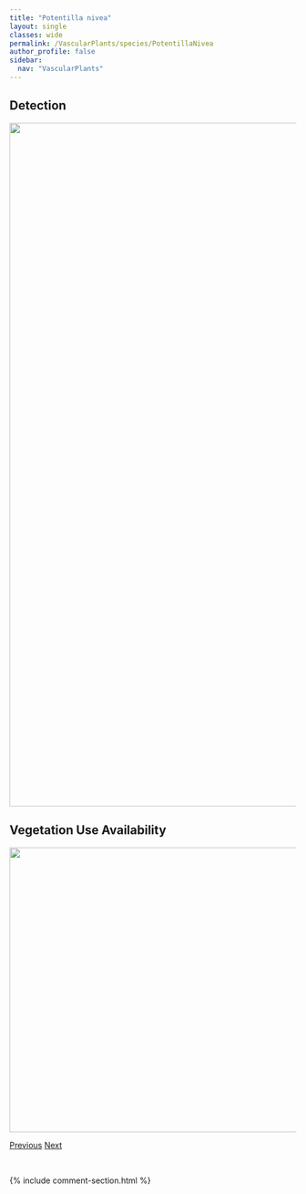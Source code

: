 ```yaml
---
title: "Potentilla nivea"
layout: single
classes: wide
permalink: /VascularPlants/species/PotentillaNivea
author_profile: false
sidebar:
  nav: "VascularPlants"
---
```


<h2>Detection</h2>

<a href="https://drive.google.com/uc?export=view&id=1AnSXEzBMvjNB-Q2eRO8tw7TBdZYFbMHU">
<img src="https://drive.google.com/uc?export=view&id=1AnSXEzBMvjNB-Q2eRO8tw7TBdZYFbMHU" height = "1200" width = "800">
</a>


<h2>Vegetation Use Availability</h2>

<a href="https://drive.google.com/uc?export=view&id=1-cYEvkgTITsfiN8WnYasOZv0H_4KYPKJ">
<img src="https://drive.google.com/uc?export=view&id=1-cYEvkgTITsfiN8WnYasOZv0H_4KYPKJ" height = "500" width = "1000">
</a>


<a href="/DevelopmentWebsite/VascularPlants/species/PotentillaLitoralis" class="pagination--pager" title="Potentilla litoralis">Previous</a> <a href="/DevelopmentWebsite/VascularPlants/species/PotentillaNorvegica" class="pagination--pager" title="Rough Cinquefoil">Next</a>

<p>&nbsp;</p>

{% include comment-section.html %}
